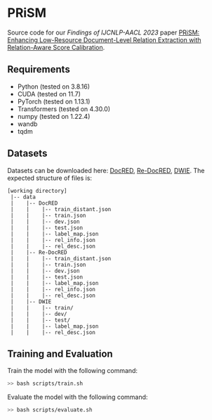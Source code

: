 # PRiSM

Source code for our *Findings of IJCNLP-AACL 2023* paper <a href="https://github.com/brightjade/PRiSM" target="_blank">PRiSM: Enhancing Low-Resource Document-Level Relation Extraction with Relation-Aware Score Calibration</a>.

## Requirements

- Python (tested on 3.8.16)
- CUDA (tested on 11.7)
- PyTorch (tested on 1.13.1)
- Transformers (tested on 4.30.0)
- numpy (tested on 1.22.4)
- wandb
- tqdm

## Datasets

Datasets can be downloaded here: <a href="https://drive.google.com/drive/folders/1c5-0YwnoJx8NS6CV2f-NoTHR__BdkNqw" target="_blank">DocRED</a>, <a href="https://github.com/tonytan48/Re-DocRED" target="_blank">Re-DocRED</a>, <a href="https://github.com/klimzaporojets/DWIE/" target="_blank">DWIE</a>. The expected structure of files is:

```
[working directory]
 |-- data
 |    |-- DocRED
 |    |    |-- train_distant.json        
 |    |    |-- train.json
 |    |    |-- dev.json
 |    |    |-- test.json
 |    |    |-- label_map.json
 |    |    |-- rel_info.json
 |    |    |-- rel_desc.json
 |    |-- Re-DocRED
 |    |    |-- train_distant.json        
 |    |    |-- train.json
 |    |    |-- dev.json
 |    |    |-- test.json
 |    |    |-- label_map.json
 |    |    |-- rel_info.json
 |    |    |-- rel_desc.json
 |    |-- DWIE
 |    |    |-- train/
 |    |    |-- dev/
 |    |    |-- test/
 |    |    |-- label_map.json
 |    |    |-- rel_desc.json
```

## Training and Evaluation

Train the model with the following command:

```bash
>> bash scripts/train.sh
```

Evaluate the model with the following command:

```bash
>> bash scripts/evaluate.sh
```
<!-- 
## Citation

If you make use of this code in your work, please kindly cite our paper:

```bibtex
@inproceedings{choi2023prism,
               title={PRiSM: Enhancing Low-Resource Document-Level Relation Extraction with Relation-Aware Score Calibration},
               author={Choi, Minseok and Lim, Hyesu and Choo, Jaegul},
               booktitle={Findings of the Association for Computational Linguistics: AACL-IJCNLP 2023},
               month=nov,
               year={2023},
               address="Bali, Indonesia",
               publisher="Association of Computational Linguistics",
               url="",
               pages="",
               abstract=""
}
```

## Acknowledgements

This work was supported by ... -->
